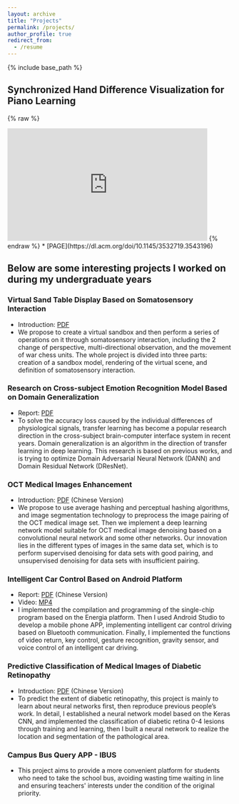 ```yaml
---
layout: archive
title: "Projects"
permalink: /projects/
author_profile: true
redirect_from:
  - /resume
---
```


{% include base_path %}
## Synchronized Hand Difference Visualization for Piano Learning
{% raw %}
<iframe width="448" height="252" 
        src="https://www.youtube.com/embed/NozInC5zxTM" 
        title="YouTube video player" 
        frameborder="0" 
        allow="accelerometer; autoplay; clipboard-write; encrypted-media; gyroscope; picture-in-picture" 
        allowfullscreen>
</iframe>
{% endraw %}
* [PAGE](https://dl.acm.org/doi/10.1145/3532719.3543196)



## Below are some interesting projects I worked on during my undergraduate years
### Virtual Sand Table Display Based on Somatosensory Interaction
* Introduction: [PDF](https://ruofanliu0129.github.io/Resume/files/VirtualSandTable.pdf)
* We propose to create a virtual sandbox and then perform a series of operations on it through somatosensory interaction, including the 2 change of perspective, multi-directional observation, and the movement of war chess units. The whole project is divided into three parts: creation of a sandbox model, rendering of the virtual scene, and definition of somatosensory interaction.

 
### Research on Cross-subject Emotion Recognition Model Based on Domain Generalization
* Report: [PDF](https://ruofanliu0129.github.io/Resume/files/DomainGeneralization.pdf)
* To solve the accuracy loss caused by the individual differences of physiological signals, transfer learning has become a popular research direction in the cross-subject brain-computer interface system in recent years. Domain generalization is an algorithm in the direction of transfer learning in deep learning. This research is based on previous works, and is trying to optimize Domain Adversarial Neural Network (DANN) and Domain Residual Network (DResNet).


### OCT Medical Images Enhancement
* Introduction: [PDF](https://ruofanliu0129.github.io/Resume/files/OCT.pdf) (Chinese Version)
* We propose to use average hashing and perceptual hashing algorithms, and image segmentation technology to preprocess the image pairing of the OCT medical image set. Then we implement a deep learning network model suitable for OCT medical image denoising based on a convolutional neural network and some other networks. Our innovation lies in the different types of images in the same data set, which is to perform supervised denoising for data sets with good pairing, and unsupervised denoising for data sets with insufficient pairing. 

  
### Intelligent Car Control Based on Android Platform
* Report: [PDF](https://ruofanliu0129.github.io/Resume/files/IntelligentCarControl.pdf) (Chinese Version)
* Video: [MP4](https://ruofanliu0129.github.io/Resume/files/IntelligentCarControl.mp4)
* I implemented the compilation and programming of the single-chip program based on the Energia platform. Then I used Android Studio to develop a mobile phone APP, implementing intelligent car control driving based on Bluetooth communication. Finally, I implemented the functions of video return, key control, gesture recognition, gravity sensor, and voice control of an intelligent car driving.


### Predictive Classification of Medical Images of Diabetic Retinopathy
* Introduction: [PDF](https://ruofanliu0129.github.io/Resume/files/DiabeticRetinopathyDetection.pdf) (Chinese Version)
* To predict the extent of diabetic retinopathy, this project is mainly to learn about neural networks first, then reproduce previous people’s work. In detail, I established a neural network model based on the Keras CNN, and implemented the classification of diabetic retina 0-4 lesions through training and learning, then I built a neural network to realize the location and segmentation of the pathological area.


### Campus Bus Query APP - IBUS
* This project aims to provide a more convenient platform for students who need to take the school bus, avoiding wasting time waiting in line and ensuring teachers' interests under the condition of the original priority.
